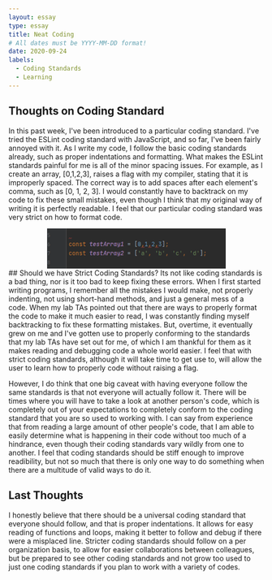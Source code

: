```yaml
---
layout: essay
type: essay
title: Neat Coding
# All dates must be YYYY-MM-DD format!
date: 2020-09-24
labels:
  - Coding Standards
  - Learning
---
```



## Thoughts on Coding Standard
In this past week, I've been introduced to a particular coding standard. I've tried the ESLint coding standard with JavaScript, and so far, I've been fairly annoyed with it. As I write my code, I follow the basic coding standards already, such as proper indentations and formatting. What makes the ESLint standards painful for me is all of the minor spacing issues. For example, as I create an array, [0,1,2,3], raises a flag with my compiler, stating that it is improperly spaced. The correct way is to add spaces after each element's comma, such as [0, 1, 2, 3]. I would constantly have to backtrack on my code to fix these small mistakes, even though I think that my original way of writing it is perfectly readable. I feel that our particular coding standard was very strict on how to format code.
<div style="text-align: center;">
<img width="70%" class="image" align="middle" src="../images/array_spacing.png" alt="My no-spaced array vs ESLint standard spaced array">
</div>
## Should we have Strict Coding Standards? 
Its not like coding standards is a bad thing, nor is it too bad to keep fixing these errors. When I first started writing programs, I remember all the mistakes I would make, not properly indenting, not using short-hand methods, and just a general mess of a code. When my lab TAs pointed out that there are ways to properly format the code to make it much easier to read, I was constantly finding myself backtracking to fix these formatting mistakes. But, overtime, it eventually grew on me and I've gotten use to properly conforming to the standards that my lab TAs have set out for me, of which I am thankful for them as it makes reading and debugging code a whole world easier. I feel that with strict coding standards, although it will take time to get use to, will allow the user to learn how to properly code without raising a flag.

However, I do think that one big caveat with having everyone follow the same standards is that not everyone will actually follow it. There will be times where you will have to take a look at another person's code, which is completely out of your expectations to completely conform to the coding standard that you are so used to working with. I can say from experience that from reading a large amount of other people's code, that I am able to easily determine what is happening in their code without too much of a hindrance, even though their coding standards vary wildly from one to another. I feel that coding standards should be stiff enough to improve readibility, but not so much that there is only one way to do something when there are a multitude of valid ways to do it.


## Last Thoughts
I honestly believe that there should be a universal coding standard that everyone should follow, and that is proper indentations. It allows for easy reading of functions and loops, making it better to follow and debug if there were a misplaced line. Stricter coding standards should follow on a per organization basis, to allow for easier collaborations between colleagues, but be prepared to see other coding standards and not grow too used to just one coding standards if you plan to work with a variety of codes.
